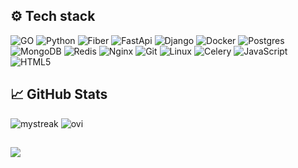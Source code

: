 ## ⚙️ Tech stack

![GO](https://img.shields.io/badge/go-%2300ADD8.svg?style=for-the-badge&logo=go&logoColor=white) ![Python](https://img.shields.io/badge/python-%2314354C.svg?style=for-the-badge&logo=python&logoColor=white) ![Fiber](https://img.shields.io/badge/fiber-%2300A7D7.svg?style=for-the-badge&logo=fiber&logoColor=white) ![FastApi](https://img.shields.io/badge/fastapi-%23008FFB.svg?style=for-the-badge&logo=fastapi&logoColor=white) ![Django](https://img.shields.io/badge/django-%23092E55.svg?style=for-the-badge&logo=django&logoColor=white) ![Docker](https://img.shields.io/badge/docker-%230db7ed.svg?style=for-the-badge&logo=docker&logoColor=white) ![Postgres](https://img.shields.io/badge/postgres-%23316192.svg?style=for-the-badge&logo=postgresql&logoColor=white) ![MongoDB](https://img.shields.io/badge/mongodb-%2347A248.svg?style=for-the-badge&logo=mongodb&logoColor=white) ![Redis](https://img.shields.io/badge/redis-%23DC382D.svg?style=for-the-badge&logo=redis&logoColor=white) ![Nginx](https://img.shields.io/badge/nginx-%23009639.svg?style=for-the-badge&logo=nginx&logoColor=white) ![Git](https://img.shields.io/badge/git-%23F05032.svg?style=for-the-badge&logo=git&logoColor=white) ![Linux](https://img.shields.io/badge/linux-%23FCC624.svg?style=for-the-badge&logo=linux&logoColor=white) ![Celery](https://img.shields.io/badge/celery-%234183C4.svg?style=for-the-badge&logo=celery&logoColor=white) ![JavaScript](https://img.shields.io/badge/javascript-%23323330.svg?style=for-the-badge&logo=javascript&logoColor=F7DF1E) ![HTML5](https://img.shields.io/badge/html5-%23E34F26.svg?style=for-the-badge&logo=html5&logoColor=white)

## 📈 GitHub Stats

<img src="https://github-readme-streak-stats.herokuapp.com/?user=galvains&theme=tokyonight" alt="mystreak"/> 
<img src="https://github-readme-stats.vercel.app/api/top-langs?username=galvains&show_icons=true&locale=en&layout=compact&theme=tokyonight" alt="ovi" />

##
[![](https://visitcount.itsvg.in/api?id=galvains&label=Profile%20Views&color=1&icon=1&pretty=true)](https://visitcount.itsvg.in)


